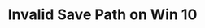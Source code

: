 ---
title: 'Invalid Save Path on Win 10'
redirect_to:
  - 'https://discuss.pencil2d.org/t/invalid-save-path-on-win-10/1349'
---
